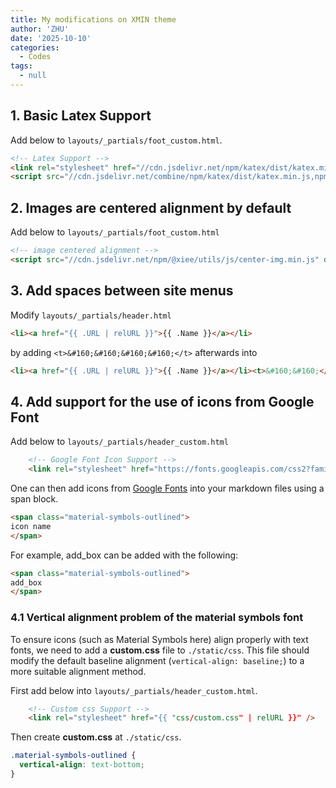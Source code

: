 ```yaml
---
title: My modifications on XMIN theme
author: 'ZHU'
date: '2025-10-10'
categories:
  - Codes
tags:
  - null
---
```

## 1. Basic Latex Support
Add below to `layouts/_partials/foot_custom.html`.

```html
<!-- Latex Support -->
<link rel="stylesheet" href="//cdn.jsdelivr.net/npm/katex/dist/katex.min.css">
<script src="//cdn.jsdelivr.net/combine/npm/katex/dist/katex.min.js,npm/katex/dist/contrib/auto-render.min.js,npm/@xiee/utils/js/render-katex.js" defer></script>
```

## 2. Images are centered alignment by default

Add below to `layouts/_partials/foot_custom.html`

```html
<!-- image centered alignment -->
<script src="//cdn.jsdelivr.net/npm/@xiee/utils/js/center-img.min.js" defer></script>
```

## 3. Add spaces between site menus

Modify `layouts/_partials/header.html`

```html
<li><a href="{{ .URL | relURL }}">{{ .Name }}</a></li>
```

by adding `<t>&#160;&#160;&#160;&#160;</t>` afterwards into

```html
<li><a href="{{ .URL | relURL }}">{{ .Name }}</a></li><t>&#160;&#160;</t>
```

## 4. Add support for the use of icons from Google Font

Add below to `layouts/_partials/header_custom.html`

```html
    <!-- Google Font Icon Support -->
    <link rel="stylesheet" href="https://fonts.googleapis.com/css2?family=Material+Symbols+Outlined:opsz,wght,FILL,GRAD@24,400,0,0" />
```

One can then add icons from [Google Fonts](https://fonts.google.com/icons) into your markdown files using a span block.

```html
<span class="material-symbols-outlined">
icon name
</span>
```

For example, <span class="material-symbols-outlined">
add_box
</span> can be added with the following:

```html
<span class="material-symbols-outlined">
add_box
</span>
```

### 4.1 Vertical alignment problem of the material symbols font

To ensure icons (such as Material Symbols here) align properly with text fonts, we need to add a **custom.css** file to `./static/css`. This file should modify the default baseline alignment (`vertical-align: baseline;`) to a more suitable alignment method.

First add below into `layouts/_partials/header_custom.html`.

```html
    <!-- Custom css Support -->
    <link rel="stylesheet" href="{{ "css/custom.css" | relURL }}" />
```

Then create **custom.css** at `./static/css`.

```css
.material-symbols-outlined {
  vertical-align: text-bottom;
}
```

